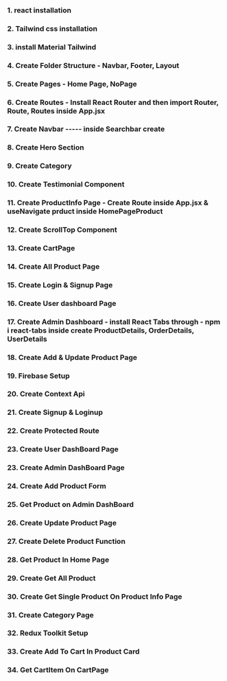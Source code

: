 ### 1. react installation
### 2. Tailwind css installation
### 3. install Material Tailwind
### 4. Create Folder Structure - Navbar, Footer, Layout
### 5. Create Pages - Home Page, NoPage
### 6. Create Routes - Install React Router and then import Router, Route, Routes inside App.jsx
### 7. Create Navbar ----- inside Searchbar create
### 8. Create Hero Section
### 9. Create Category
### 10. Create Testimonial Component
### 11. Create ProductInfo Page - Create Route inside App.jsx & useNavigate prduct inside HomePageProduct
### 12. Create ScrollTop Component
### 13. Create CartPage
### 14. Create All Product Page
### 15. Create Login & Signup Page
### 16. Create User dashboard Page
### 17. Create Admin Dashboard - install React Tabs through - npm i react-tabs inside create    ProductDetails, OrderDetails, UserDetails
### 18. Create Add & Update Product Page
### 19. Firebase Setup
### 20. Create Context Api
### 21. Create Signup & Loginup
### 22. Create Protected Route
### 23. Create User DashBoard Page
### 23. Create Admin DashBoard Page
### 24. Create Add Product Form
### 25. Get Product on Admin DashBoard
### 26. Create Update Product Page
### 27. Create Delete Product Function
### 28. Get Product In Home Page
### 29. Create Get All Product 
### 30. Create Get Single Product On Product Info Page
### 31. Create Category Page
### 32. Redux Toolkit Setup
### 33. Create Add To Cart In Product Card
### 34. Get CartItem On CartPage